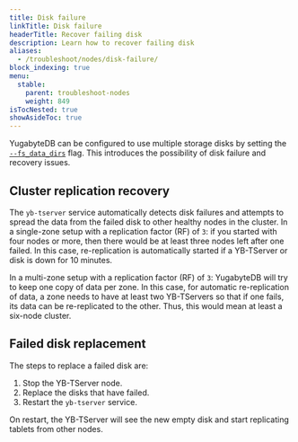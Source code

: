 ```yaml
---
title: Disk failure
linkTitle: Disk failure
headerTitle: Recover failing disk
description: Learn how to recover failing disk
aliases:
  - /troubleshoot/nodes/disk-failure/
block_indexing: true
menu:
  stable:
    parent: troubleshoot-nodes
    weight: 849
isTocNested: true
showAsideToc: true
---
```


YugabyteDB can be configured to use multiple storage disks by setting the [`--fs_data_dirs`](../../../reference/configuration/yb-tserver) flag.
This introduces the possibility of disk failure and recovery issues.

## Cluster replication recovery

The `yb-tserver` service automatically detects disk failures and attempts to spread the data from the failed disk to other healthy nodes in the cluster. In a single-zone setup with a replication factor (RF) of `3`: if you started with four nodes or more, then there would be at least three nodes left after one failed. In this case, re-replication is automatically started if a YB-TServer or disk is down for 10 minutes.

In a multi-zone setup with a replication factor (RF) of `3`: YugabyteDB will try to keep one copy of data per zone. In this case, for automatic re-replication of data, a zone needs to have at least two YB-TServers so that if one fails,
its data can be re-replicated to the other. Thus, this would mean at least a six-node cluster.

## Failed disk replacement

The steps to replace a failed disk are:

1. Stop the YB-TServer node.
2. Replace the disks that have failed.
3. Restart the `yb-tserver` service.

On restart, the YB-TServer will see the new empty disk and start replicating tablets from other nodes.
